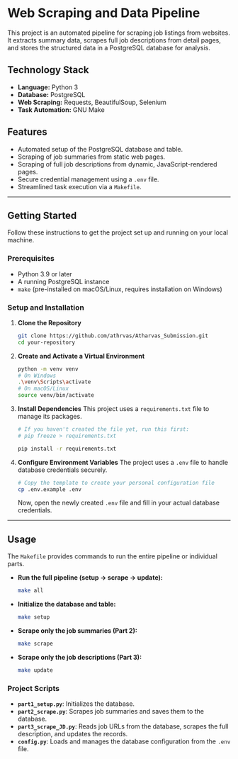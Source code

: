 # Web Scraping and Data Pipeline

This project is an automated pipeline for scraping job listings from websites. It extracts summary data, scrapes full job descriptions from detail pages, and stores the structured data in a PostgreSQL database for analysis.

## Technology Stack

  - **Language:** Python 3
  - **Database:** PostgreSQL
  - **Web Scraping:** Requests, BeautifulSoup, Selenium
  - **Task Automation:** GNU Make

## Features

  - Automated setup of the PostgreSQL database and table.
  - Scraping of job summaries from static web pages.
  - Scraping of full job descriptions from dynamic, JavaScript-rendered pages.
  - Secure credential management using a `.env` file.
  - Streamlined task execution via a `Makefile`.

-----

## Getting Started

Follow these instructions to get the project set up and running on your local machine.

### Prerequisites

  - Python 3.9 or later
  - A running PostgreSQL instance
  - `make` (pre-installed on macOS/Linux, requires installation on Windows)

### Setup and Installation

1.  **Clone the Repository**

    ```sh
    git clone https://github.com/athrvas/Atharvas_Submission.git
    cd your-repository
    ```

2.  **Create and Activate a Virtual Environment**

    ```sh
    python -m venv venv
    # On Windows
    .\venv\Scripts\activate
    # On macOS/Linux
    source venv/bin/activate
    ```

3.  **Install Dependencies**
    This project uses a `requirements.txt` file to manage its packages.

    ```sh
    # If you haven't created the file yet, run this first:
    # pip freeze > requirements.txt

    pip install -r requirements.txt
    ```

4.  **Configure Environment Variables**
    The project uses a `.env` file to handle database credentials securely.

    ```sh
    # Copy the template to create your personal configuration file
    cp .env.example .env
    ```

    Now, open the newly created `.env` file and fill in your actual database credentials.

-----

## Usage

The `Makefile` provides commands to run the entire pipeline or individual parts.

  - **Run the full pipeline (setup -\> scrape -\> update):**
    ```sh
    make all
    ```
  - **Initialize the database and table:**
    ```sh
    make setup
    ```
  - **Scrape only the job summaries (Part 2):**
    ```sh
    make scrape
    ```
  - **Scrape only the job descriptions (Part 3):**
    ```sh
    make update
    ```

### Project Scripts

  - **`part1_setup.py`**: Initializes the database.
  - **`part2_scrape.py`**: Scrapes job summaries and saves them to the database.
  - **`part3_scrape_JD.py`**: Reads job URLs from the database, scrapes the full description, and updates the records.
  - **`config.py`**: Loads and manages the database configuration from the `.env` file.
